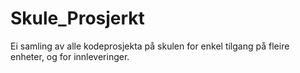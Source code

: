 # Skule_Prosjerkt
Ei samling av alle kodeprosjekta på skulen for enkel tilgang på fleire enheter, og for innleveringer.
